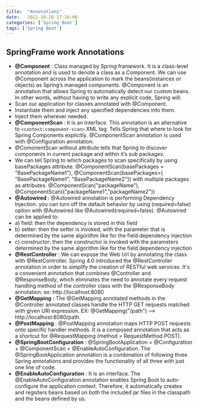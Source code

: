 ```yaml
---
title:  "Annotations"
date:   2022-10-28 17:26:00
categories: ['Spring Boot']
tags: ['Spring Boot']
---
```


## SpringFrame work Annotations

* **@Component** : Class managed by Spring framework. It is a class-level annotation and is used to denote a class as a Component. We can use @Component across the application to mark the beans(instances or objects) as Spring’s managed components.
@Component is an annotation that allows Spring to automatically detect our custom beans. In other words, without having to write any explicit code, Spring will:
* Scan our application for classes annotated with @Component.
* Instantiate them and inject any specified dependencies into them.
* Inject them wherever needed.
* **@ComponentScan** : It is an Interface. This annotation is an alternative to `<context:component-scan>` XML tag. Tells Spring that where to look for Spring Components explicitly. @ComponentScan annotation is used with @Configuration annotation. 
* @ComonentScan without attribute tells that Spring to discover components in current package and within it’s sub packages.
* We can tell Spring to which packages to scan specifically by using basePackages attribute. @ComponentScan(basePackages = "BasePackageName1"), @ComponentScan(basePackages={ "BasePackageName1", "BasePackageName2"}) with multiple packages as attributes.  @ComponentScan("packageName"), @ComponentScan({"packageName1","packageName2"})
* **@Autowired** : @Autowired annotation is performing Dependency Injection. you can turn off the default behavior by using (required=false) option with @Autowired like @Autowired(required=false). @Autowired can be applied to:
* a) field: then the dependency is stored in this field
* b) setter: then the setter is invoked, with the parameter that is determined by the same algorithm like for the field dependency injection
* c) constructor: then the constructor is invoked with the parameters determined by the same algorithm like for the field dependency injection
* **@RestController** : We can expose the Web Url by annotating the class with @RestController. Spring 4.0 introduced the @RestController annotation in order to simplify the creation of RESTful web services. It's a convenient annotation that combines @Controller and @ResponseBody, which eliminates the need to annotate every request handling method of the controller class with the @ResponseBody annotation. ex: http://localhost:8080
* **@GetMapping** : The @GetMapping annotated methods in the @Controller annotated classes handle the HTTP GET requests matched with given URI expression. EX: @GetMapping("/path") --> http://localhost:8080/path.
* **@PostMapping** : @PostMapping annotation maps HTTP POST requests onto specific handler methods. It is a composed annotation that acts as a shortcut for @RequestMapping (method = RequestMethod.POST).
* **@SpringBootConfiguration** : @SpringBootApplication = @Configuration + @ComponentScan + @EnableAutoConfiguration. The @SpringBootApplication annotation is a combination of following three Spring annotations and provides the functionality of all three with just one line of code.
* **@EnableAutoConfiguration** : It is an interface. The @EnableAutoConfiguration annotation enables Spring Boot to auto-configure the application context. Therefore, it automatically creates and registers beans based on both the included jar files in the classpath and the beans defined by us.
